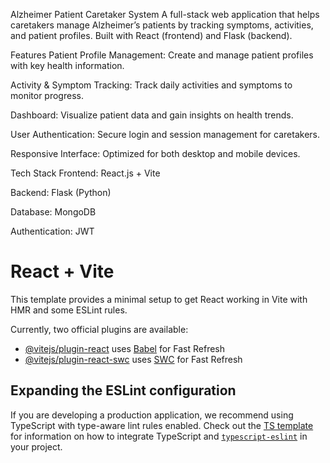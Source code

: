 Alzheimer Patient Caretaker System
A full-stack web application that helps caretakers manage Alzheimer’s patients by tracking symptoms, activities, and patient profiles. Built with React (frontend) and Flask (backend).

Features
Patient Profile Management: Create and manage patient profiles with key health information.

Activity & Symptom Tracking: Track daily activities and symptoms to monitor progress.

Dashboard: Visualize patient data and gain insights on health trends.

User Authentication: Secure login and session management for caretakers.

Responsive Interface: Optimized for both desktop and mobile devices.

Tech Stack
Frontend: React.js + Vite

Backend: Flask (Python)

Database: MongoDB

Authentication: JWT







# React + Vite

This template provides a minimal setup to get React working in Vite with HMR and some ESLint rules.

Currently, two official plugins are available:

- [@vitejs/plugin-react](https://github.com/vitejs/vite-plugin-react/blob/main/packages/plugin-react) uses [Babel](https://babeljs.io/) for Fast Refresh
- [@vitejs/plugin-react-swc](https://github.com/vitejs/vite-plugin-react/blob/main/packages/plugin-react-swc) uses [SWC](https://swc.rs/) for Fast Refresh

## Expanding the ESLint configuration

If you are developing a production application, we recommend using TypeScript with type-aware lint rules enabled. Check out the [TS template](https://github.com/vitejs/vite/tree/main/packages/create-vite/template-react-ts) for information on how to integrate TypeScript and [`typescript-eslint`](https://typescript-eslint.io) in your project.











